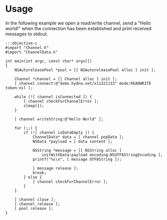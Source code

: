 # Usage

In the following example we open a read/write channel, send a "Hello world!"
when the connection has been established and print received messages to
stdout.
    
    :::objective-c
    #import "Channel.h"
    #import "ChannelData.h"

    int main(int argc, const char* argv[])
    {
        NSAutoreleasePool *pool = [[ NSAutoreleasePool alloc ] init ];
        
        Channel *channel = [[ Channel alloc ] init ];
        [ channel connect:@"demo.hydna.net/x11221133" mode:READWRITE token:nil ];
        
        while (![ channel isConnected ]) {
            [ channel checkForChannelError ];
            sleep(1);
        }
        
        [ channel writeString:@"Hello World" ];
        
        for (;;) {
            if (![ channel isDataEmpty ]) {
                ChannelData* data = [ channel popData ];
                NSData *payload = [ data content ];
                
                NSString *message = [[ NSString alloc ]
                    initWithData:payload encoding:NSUTF8StringEncoding ];
                printf("%s\n", [ message UTF8String ]);
                
                [ message release ];
                break;
            } else {
                [ channel checkForChannelError ];
            }
        }
        
        [ channel close ];
        [ channel release ];
        [ pool release ];
    }
